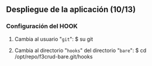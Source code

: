 ## Despliegue de la aplicación (10/13) ##

### Configuración del HOOK ###

1. Cambia al usuario "`git`":
        $ su git

2. Cambia al directorio "`hooks`" del directorio "`bare`":
        $ cd /opt/repo/f3crud-bare.git/hooks
